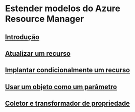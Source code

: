 # Estender modelos do Azure Resource Manager

## [Introdução](./index.md)

## [Atualizar um recurso](./update-resource.md)

## [Implantar condicionalmente um recurso](./conditional-deploy.md)

## [Usar um objeto como um parâmetro](./objects-as-parameters.md)

## [Coletor e transformador de propriedade](./collector.md)
